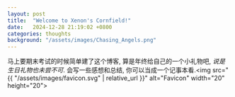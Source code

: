 ```yaml
---
layout: post
title:  "Welcome to Xenon's Cornfield!"
date:   2024-12-28 21:19:02 +0800
categories: thoughts
background: "/assets/images/Chasing_Angels.png"
---
```

马上要期末考试的时候简单建了这个博客, 算是年终给自己的一个小礼物吧, *说是生日礼物也未尝不可*. 会写一些感想和总结, 你可以当成一个记事本看.<img src="{{ "/assets/images/favicon.svg" | relative_url }}" alt="Favicon" width="20" height="20">